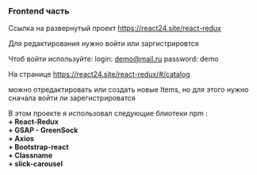 ### Frontend часть 
Ссылка на развернутый проект https://react24.site/react-redux



Для редактирования нужно войти или заргистрировтся

Чтоб войти используйте:
    login: demo@mail.ru
    password: demo

На странице https://react24.site/react-redux/#/catalog

можно отредактировать или создать новые Items, но для этого нужно сначала войти ли зарегистрироватся


В этом проекте я использовал следующие блиотеки npm :
</br>
**+ React-Redux**
</br>
**+ GSAP - GreenSock**
</br>
**+ Axios**
</br>
**+ Bootstrap-react**
</br>
**+ Classname**
</br>
**+ slick-carousel**

